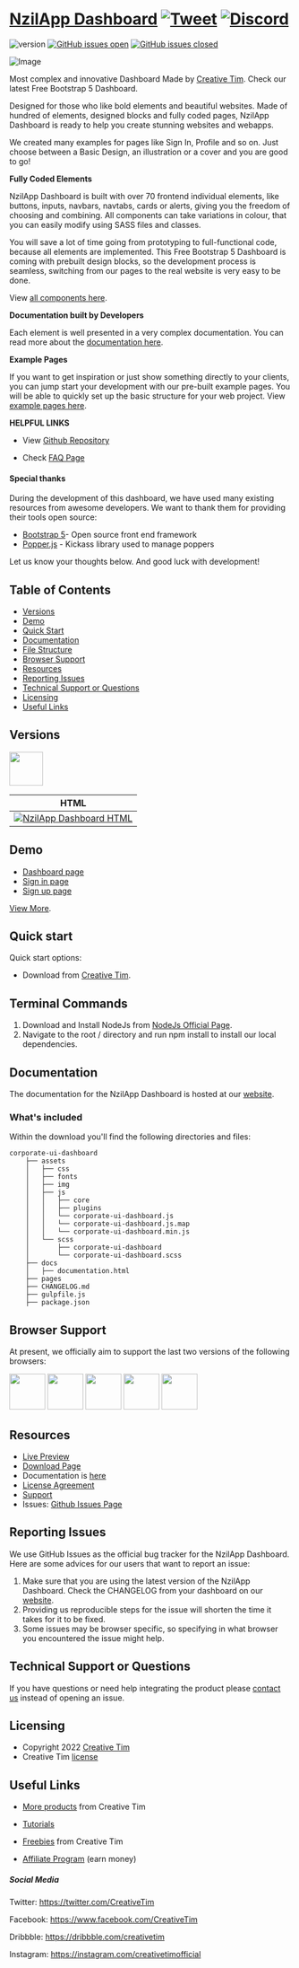 # [NzilApp Dashboard](http://demos.creative-tim.com/corporate-ui-dashboard/pages/dashboard.html?ref=readme-cud) [![Tweet](https://img.shields.io/twitter/url/http/shields.io.svg?style=social&logo=twitter)](https://twitter.com/intent/tweet?url=https://www.creative-tim.com/product/corporate-ui-dashboard&text=Check%20Corporate%20UI%20Dashboard%20made%20by%20@CreativeTim%20#webdesign%20#dashboard%20#corporatedesign%20#html%20https://www.creative-tim.com/product/corporate-ui-dashboard) [![Discord](https://badgen.net/badge/icon/discord?icon=discord&label)](https://discord.gg/FhCJCaHdQa)

![version](https://img.shields.io/badge/version-1.0.0-blue.svg) [![GitHub issues open](https://img.shields.io/github/issues/creativetimofficial/corporate-ui-dashboard.svg)](https://github.com/creativetimofficial/corporate-ui-dashboard/issues?q=is%3Aopen+is%3Aissue) [![GitHub issues closed](https://img.shields.io/github/issues-closed-raw/creativetimofficial/corporate-ui-dashboard.svg)](https://github.com/creativetimofficial/corporate-ui-dashboard/issues?q=is%3Aissue+is%3Aclosed)

![Image](https://s3.amazonaws.com/creativetim_bucket/products/684/original/corporate-ui-dashboard.jpg?1663853004)

Most complex and innovative Dashboard Made by [Creative Tim](https://creative-tim.com/). Check our latest Free Bootstrap 5 Dashboard.

Designed for those who like bold elements and beautiful websites. Made of hundred of elements, designed blocks and fully coded pages, NzilApp Dashboard is ready to help you create stunning websites and webapps.

We created many examples for pages like Sign In, Profile and so on. Just choose between a Basic Design, an illustration or a cover and you are good to go!

**Fully Coded Elements**

NzilApp Dashboard is built with over 70 frontend individual elements, like buttons, inputs, navbars, navtabs, cards or alerts, giving you the freedom of choosing and combining. All components can take variations in colour, that you can easily modify using SASS files and classes.

You will save a lot of time going from prototyping to full-functional code, because all elements are implemented.
This Free Bootstrap 5 Dashboard is coming with prebuilt design blocks, so the development process is seamless,
switching from our pages to the real website is very easy to be done.

View [all components here](https://www.creative-tim.com/learning-lab/bootstrap/alerts/corporate-ui-dashboard?ref=readme-cud).

**Documentation built by Developers**

Each element is well presented in a very complex documentation.
You can read more about the <a href="https://www.creative-tim.com/learning-lab/bootstrap/overview/corporate-ui-dashboard" target="_blank">documentation here</a>.

**Example Pages**

If you want to get inspiration or just show something directly to your clients,
you can jump start your development with our pre-built example pages. You will be able
to quickly set up the basic structure for your web project.
View <a href="https://demos.creative-tim.com/corporate-ui-dashboard/pages/dashboard.html" target="_blank">example pages here</a>.

**HELPFUL LINKS**

- View <a href="https://github.com/creativetimofficial/corporate-ui-dashboard" target="_blank">Github Repository</a>

- Check <a href="https://www.creative-tim.com/faq" target="_blank">FAQ Page</a>

#### Special thanks
During the development of this dashboard, we have used many existing resources from awesome developers. We want to thank them for providing their tools open source:
- [Bootstrap 5](https://www.getbootstrap.com)- Open source front end framework
- [Popper.js](https://popper.js.org/) - Kickass library used to manage poppers

Let us know your thoughts below. And good luck with development!

## Table of Contents

* [Versions](#versions)
* [Demo](#demo)
* [Quick Start](#quick-start)
* [Documentation](#documentation)
* [File Structure](#file-structure)
* [Browser Support](#browser-support)
* [Resources](#resources)
* [Reporting Issues](#reporting-issues)
* [Technical Support or Questions](#technical-support-or-questions)
* [Licensing](#licensing)
* [Useful Links](#useful-links)

## Versions

[<img src="https://s3.amazonaws.com/creativetim_bucket/github/html.png" width="60" height="60" />](https://www.creative-tim.com/product/corporate-ui-dashboard?ref=readme-cud)

| HTML |
| --- |
| [![NzilApp Dashboard HTML](https://s3.amazonaws.com/creativetim_bucket/products/684/thumb/corporate-ui-dashboard.jpg?1663853004)](http://demos.creative-tim.com/corporate-ui-dashboard/pages/dashboard.html?ref=readme-cud)

## Demo

- [Dashboard page](http://demos.creative-tim.com/corporate-ui-dashboard/pages/dashboard.html?ref=readme-cud)
- [Sign in page](http://demos.creative-tim.com/corporate-ui-dashboard/pages/sign-in.html?ref=readme-cud)
- [Sign up page](https://demos.creative-tim.com/corporate-ui-dashboard/pages/sign-up.html?ref=readme-cud)

[View More](https://demos.creative-tim.com/corporate-ui-dashboard/pages/dashboard.html?ref=readme-cud).

## Quick start

Quick start options:

- Download from [Creative Tim](https://www.creative-tim.com/product/corporate-ui-dashboard?ref=readme-cud).

## Terminal Commands

1. Download and Install NodeJs from [NodeJs Official Page](https://nodejs.org/en/download/).
2. Navigate to the root / directory and run npm install to install our local dependencies.

## Documentation
The documentation for the NzilApp Dashboard is hosted at our [website](https://www.creative-tim.com/learning-lab/bootstrap/overview/corpoate-ui-dashboard?ref=readme-cud).

### What's included

Within the download you'll find the following directories and files:

```
corporate-ui-dashboard
    ├── assets
    │   ├── css
    │   ├── fonts
    │   ├── img
    │   ├── js
    │   │   ├── core
    │   │   ├── plugins
    │   │   └── corporate-ui-dashboard.js
    │   │   └── corporate-ui-dashboard.js.map
    │   │   └── corporate-ui-dashboard.min.js
    │   └── scss
    │       ├── corporate-ui-dashboard
    │       └── corporate-ui-dashboard.scss
    ├── docs
    │   ├── documentation.html
    ├── pages
    ├── CHANGELOG.md
    ├── gulpfile.js
    ├── package.json
```

## Browser Support

At present, we officially aim to support the last two versions of the following browsers:

<img src="https://s3.amazonaws.com/creativetim_bucket/github/browser/chrome.png" width="64" height="64"> <img src="https://s3.amazonaws.com/creativetim_bucket/github/browser/firefox.png" width="64" height="64"> <img src="https://s3.amazonaws.com/creativetim_bucket/github/browser/edge.png" width="64" height="64"> <img src="https://s3.amazonaws.com/creativetim_bucket/github/browser/safari.png" width="64" height="64"> <img src="https://s3.amazonaws.com/creativetim_bucket/github/browser/opera.png" width="64" height="64">

## Resources
- [Live Preview](https://demos.creative-tim.com/corporate-ui-dashboard/pages/dashboard.html?ref=readme-cud)
- [Download Page](https://www.creative-tim.com/product/corporate-ui-dashboard?ref=readme-cud)
- Documentation is [here](https://www.creative-tim.com/learning-lab/bootstrap/overview/corporate-ui-dashboard?ref=readme-cud)
- [License Agreement](https://www.creative-tim.com/license?ref=readme-cud)
- [Support](https://www.creative-tim.com/contact-us?ref=readme-cud)
- Issues: [Github Issues Page](https://github.com/creativetimofficial/corporate-ui-dashboard/issues)

## Reporting Issues
We use GitHub Issues as the official bug tracker for the NzilApp Dashboard. Here are some advices for our users that want to report an issue:

1. Make sure that you are using the latest version of the NzilApp Dashboard. Check the CHANGELOG from your dashboard on our [website](https://www.creative-tim.com/product/corporate-ui-dashboard?ref=readme-cud).
2. Providing us reproducible steps for the issue will shorten the time it takes for it to be fixed.
3. Some issues may be browser specific, so specifying in what browser you encountered the issue might help.

## Technical Support or Questions

If you have questions or need help integrating the product please [contact us](https://www.creative-tim.com/contact-us?ref=readme-cud) instead of opening an issue.

## Licensing

- Copyright 2022 [Creative Tim](https://www.creative-tim.com?ref=readme-cud)
- Creative Tim [license](https://www.creative-tim.com/license?ref=readme-cud)

## Useful Links

- [More products](https://www.creative-tim.com/templates?ref=readme-cud) from Creative Tim

- [Tutorials](https://www.youtube.com/channel/UCVyTG4sCw-rOvB9oHkzZD1w)

- [Freebies](https://www.creative-tim.com/bootstrap-themes/free?ref=readme-cud) from Creative Tim

- [Affiliate Program](https://www.creative-tim.com/affiliates/new?ref=readme-cud) (earn money)

##### Social Media

Twitter: <https://twitter.com/CreativeTim>

Facebook: <https://www.facebook.com/CreativeTim>

Dribbble: <https://dribbble.com/creativetim>

Instagram: <https://instagram.com/creativetimofficial>
